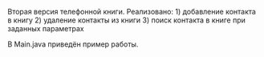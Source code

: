 Вторая версия телефонной книги. 
Реализовано:
    1) добавление контакта в книгу
    2) удаление контакты из книги
    3) поиск контакта в книге при заданных параметрах

В Main.java приведён пример работы.
